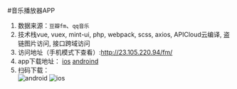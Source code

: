 #音乐播放器APP

1. 数据来源：`豆瓣fm`、`qq音乐`
2. 技术栈vue, vuex, mint-ui, php, webpack, scss, axios, APICloud云编译, 盗链图片访问, 接口跨域访问
3. 访问地址（手机模式下查看）:http://23.105.220.94/fm/
4. app下载地址：
[ios](http://downloadpkg.apicloud.com/app/download?path=http://7z4zjp.com1.z0.glb.clouddn.com/8a1e5e86ee64b6dba391d81c1e35d4e2.ipa)           [androind](http://downloadpkg.apicloud.com/app/download?path=http://7z4zjp.com1.z0.glb.clouddn.com/fe229ca3d48ec08ba7bea08ae748d8b3_d)<br/>
5. 扫码下载：<br/>
![android](http://23.105.220.94/fm/static/img/android_download.png "android")
![ios](http://23.105.220.94/fm/static/img/ios_download.png "ios")
